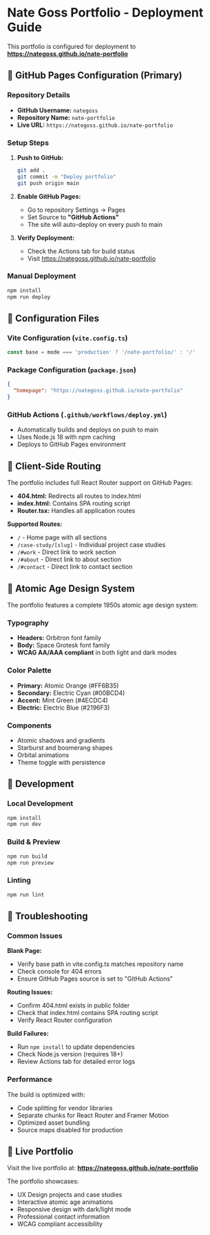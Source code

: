 # Nate Goss Portfolio - Deployment Guide

This portfolio is configured for deployment to **https://nategoss.github.io/nate-portfolio**

## 🎯 GitHub Pages Configuration (Primary)

### Repository Details
- **GitHub Username:** `nategoss`
- **Repository Name:** `nate-portfolio`
- **Live URL:** `https://nategoss.github.io/nate-portfolio`

### Setup Steps

1. **Push to GitHub:**
   ```bash
   git add .
   git commit -m "Deploy portfolio"
   git push origin main
   ```

2. **Enable GitHub Pages:**
   - Go to repository Settings → Pages
   - Set Source to **"GitHub Actions"**
   - The site will auto-deploy on every push to main

3. **Verify Deployment:**
   - Check the Actions tab for build status
   - Visit https://nategoss.github.io/nate-portfolio

### Manual Deployment
```bash
npm install
npm run deploy
```

## 📁 Configuration Files

### Vite Configuration (`vite.config.ts`)
```typescript
const base = mode === 'production' ? '/nate-portfolio/' : '/'
```

### Package Configuration (`package.json`)
```json
{
  "homepage": "https://nategoss.github.io/nate-portfolio"
}
```

### GitHub Actions (`.github/workflows/deploy.yml`)
- Automatically builds and deploys on push to main
- Uses Node.js 18 with npm caching
- Deploys to GitHub Pages environment

## 🔄 Client-Side Routing

The portfolio includes full React Router support on GitHub Pages:

- **404.html:** Redirects all routes to index.html
- **index.html:** Contains SPA routing script
- **Router.tsx:** Handles all application routes

**Supported Routes:**
- `/` - Home page with all sections
- `/case-study/[slug]` - Individual project case studies
- `/#work` - Direct link to work section
- `/#about` - Direct link to about section
- `/#contact` - Direct link to contact section

## 🎨 Atomic Age Design System

The portfolio features a complete 1950s atomic age design system:

### Typography
- **Headers:** Orbitron font family
- **Body:** Space Grotesk font family
- **WCAG AA/AAA compliant** in both light and dark modes

### Color Palette
- **Primary:** Atomic Orange (#FF6B35)
- **Secondary:** Electric Cyan (#00BCD4)
- **Accent:** Mint Green (#4ECDC4)
- **Electric:** Electric Blue (#2196F3)

### Components
- Atomic shadows and gradients
- Starburst and boomerang shapes
- Orbital animations
- Theme toggle with persistence

## 🔧 Development

### Local Development
```bash
npm install
npm run dev
```

### Build & Preview
```bash
npm run build
npm run preview
```

### Linting
```bash
npm run lint
```

## 🐛 Troubleshooting

### Common Issues

**Blank Page:**
- Verify base path in vite.config.ts matches repository name
- Check console for 404 errors
- Ensure GitHub Pages source is set to "GitHub Actions"

**Routing Issues:**
- Confirm 404.html exists in public folder
- Check that index.html contains SPA routing script
- Verify React Router configuration

**Build Failures:**
- Run `npm install` to update dependencies
- Check Node.js version (requires 18+)
- Review Actions tab for detailed error logs

### Performance

The build is optimized with:
- Code splitting for vendor libraries
- Separate chunks for React Router and Framer Motion
- Optimized asset bundling
- Source maps disabled for production

## 🚀 Live Portfolio

Visit the live portfolio at: **https://nategoss.github.io/nate-portfolio**

The portfolio showcases:
- UX Design projects and case studies
- Interactive atomic age animations
- Responsive design with dark/light mode
- Professional contact information
- WCAG compliant accessibility